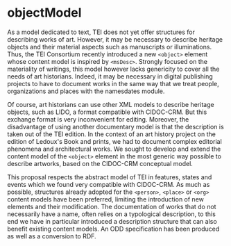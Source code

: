 # objectModel
As a model dedicated to text, TEI does not yet offer structures for describing works of art. However, it may be necessary to describe heritage objects and their material aspects such as manuscripts or illuminations. Thus, the TEI Consortium recently introduced a new `<object>` element whose content model is inspired by `<msDesc>`. Strongly focused on the materiality of writings, this model however lacks genericity to cover all the needs of art historians. Indeed, it may be necessary in digital publishing projects to have to document works in the same way that we treat people, organizations and places with the namesdates module.

Of course, art historians can use other XML models to describe heritage objects, such as LIDO, a format compatible with CIDOC-CRM. But this exchange format is very inconvenient for editing. Moreover, the disadvantage of using another documentary model is that the description is taken out of the TEI edition. In the context of an art history project on the edition of Ledoux's Book and prints, we had to document complex editorial phenomena and architectural works. We sought to develop and extend the content model of the `<object>` element in the most generic way possible to describe artworks, based on the CIDOC-CRM conceptual model.

This proposal respects the abstract model of TEI in features, states and events which we found very compatible with CIDOC-CRM. As much as possible, structures already adopted for the `<person>`, `<place>` or `<org>` content models have been preferred, limiting the introduction of new elements and their modification. The documentation of works that do not necessarily have a name, often relies on a typological description, to this end we have in particular introduced a description structure that can also benefit existing content models. An ODD specification has been produced as well as a conversion to RDF.

